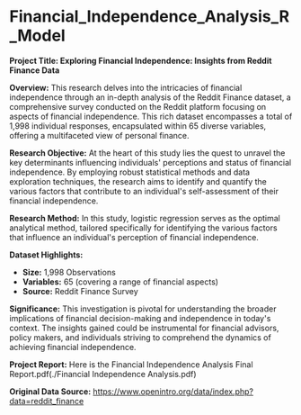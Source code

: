 # Financial_Independence_Analysis_R_Model

**Project Title: Exploring Financial Independence: Insights from Reddit Finance Data**

**Overview:**
This research delves into the intricacies of financial independence through an in-depth analysis of the Reddit Finance dataset, a comprehensive survey conducted on the Reddit platform focusing on aspects of financial independence. This rich dataset encompasses a total of 1,998 individual responses, encapsulated within 65 diverse variables, offering a multifaceted view of personal finance.

**Research Objective:**
At the heart of this study lies the quest to unravel the key determinants influencing individuals' perceptions and status of financial independence. By employing robust statistical methods and data exploration techniques, the research aims to identify and quantify the various factors that contribute to an individual's self-assessment of their financial independence.

**Research Method:**
In this study, logistic regression serves as the optimal analytical method, tailored specifically for identifying the various factors that influence an individual's perception of financial independence.

**Dataset Highlights:**
- **Size:** 1,998 Observations
- **Variables:** 65 (covering a range of financial aspects)
- **Source:** Reddit Finance Survey

**Significance:**
This investigation is pivotal for understanding the broader implications of financial decision-making and independence in today's context. The insights gained could be instrumental for financial advisors, policy makers, and individuals striving to comprehend the dynamics of achieving financial independence.

**Project Report:**
Here is the Financial Independence Analysis Final Report.pdf(./Financial Independence Analysis.pdf)

**Original Data Source:**
https://www.openintro.org/data/index.php?data=reddit_finance
